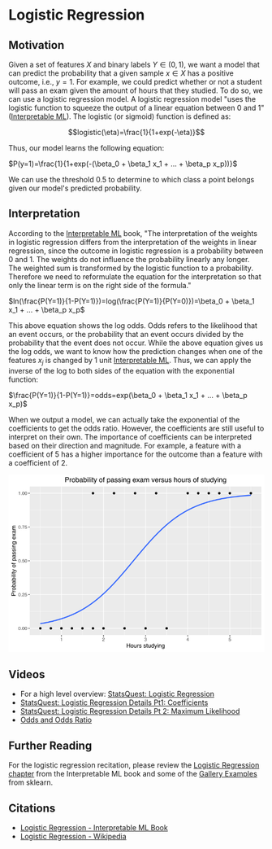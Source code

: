 # Logistic Regression

## Motivation
Given a set of features $X$ and binary labels $Y \in (0,1)$, we want a model that can predict the probability that a given sample $x \in X$ has a positive outcome, i.e., $y=1$. For example, we could predict whether or not a student will pass an exam given the amount of hours that they studied. To do so, we can use a logistic regression model. A logistic regression model "uses the logistic function to squeeze the output of a linear equation between 0 and 1" ([Interpretable ML](https://christophm.github.io/interpretable-ml-book/logistic.html)). The logistic (or sigmoid) function is defined as:

$$logistic(\eta)=\frac{1}{1+exp(-\eta)}$$

Thus, our model learns the following equation:  

$P(y=1)=\frac{1}{1+exp(-(\beta_0 + \beta_1 x_1 + ... + \beta_p x_p))}$

We can use the threshold $0.5$ to determine to which class a point belongs given our model's predicted probability. 

## Interpretation
According to the [Interpretable ML](https://christophm.github.io/interpretable-ml-book/logistic.html) book, "The interpretation of the weights in logistic regression differs from the interpretation of the weights in linear regression, since the outcome in logistic regression is a probability between 0 and 1. The weights do not influence the probability linearly any longer. The weighted sum is transformed by the logistic function to a probability. Therefore we need to reformulate the equation for the interpretation so that only the linear term is on the right side of the formula."  

$ln(\frac{P(Y=1)}{1-P(Y=1)})=log(\frac{P(Y=1)}{P(Y=0)})=\beta_0 + \beta_1 x_1 + ... + \beta_p x_p$

This above equation shows the log odds. Odds refers to the likelihood that an event occurs, or the probability that an event occurs divided by the probability that the event does not occur. While the above equation gives us the log odds, we want to know how the prediction changes when one of the features $x_j$ is changed by 1 unit [Interpretable ML](https://christophm.github.io/interpretable-ml-book/logistic.html). Thus, we can apply the inverse of the log to both sides of the equation with the exponential function:  

$\frac{P(Y=1)}{1-P(Y=1)}=odds=exp(\beta_0 + \beta_1 x_1 + ... + \beta_p x_p)$

When we output a model, we can actually take the exponential of the coefficients to get the odds ratio. However, the coefficients are still useful to interpret on their own. The importance of coefficients can be interpreted based on their direction and magnitude. For example, a feature with a coefficient of 5 has a higher importance for the outcome than a feature with a coefficient of 2.

!["Example graph of a logistic regression curve fitted to data. The curve shows the estimated probability of passing an exam (binary dependent variable) versus hours studying (scalar independent variable)", caption courtesy of Wikipedia](https://github.com/LeliaPlusPlus/CJIT-ML4CJ/blob/main/recitations/logisticregression/imgs/Exam_pass_logistic_curve.png)

## Videos
- For a high level overview: [StatsQuest: Logistic Regression](https://www.youtube.com/watch?v=yIYKR4sgzI8)
- [StatsQuest: Logistic Regression Details Pt1: Coefficients](https://www.youtube.com/watch?v=vN5cNN2-HWE)
- [StatsQuest: Logistic Regression Details Pt 2: Maximum Likelihood](https://www.youtube.com/watch?v=BfKanl1aSG0)
- [Odds and Odds Ratio](https://www.youtube.com/watch?v=ARfXDSkQf1Y)

## Further Reading
For the logistic regression recitation, please review the [Logistic Regression chapter](https://christophm.github.io/interpretable-ml-book/logistic.html) from the Interpretable ML book and some of the [Gallery Examples](https://scikit-learn.org/1.5/modules/generated/sklearn.linear_model.LogisticRegression.html#gallery-examples) from sklearn.

## Citations
- [Logistic Regression - Interpretable ML Book](https://christophm.github.io/interpretable-ml-book/logistic.html)
- [Logistic Regression - Wikipedia](https://en.wikipedia.org/wiki/Logistic_regression)
